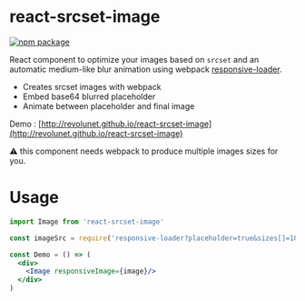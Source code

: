 # react-srcset-image

[![npm package][npm-badge]][npm]

React component to optimize your images based on `srcset` and an automatic medium-like blur animation using webpack [responsive-loader](http://github.com/revolunet/responsive-loader).

 - Creates srcset images with webpack
 - Embed base64 blurred placeholder
 - Animate between placeholder and final image

Demo : [http://revolunet.github.io/react-srcset-image](http://revolunet.github.io/react-srcset-image)

:warning: this component needs webpack to produce multiple images sizes for you.

# Usage

```jsx
import Image from 'react-srcset-image'

const imageSrc = require('responsive-loader?placeholder=true&sizes[]=100,sizes[]=200,sizes[]=300,sizes[]=500,sizes[]=800!./image.jpg');

const Demo = () => (
  <div>
    <Image responsiveImage={image}/>
  </div>
)
```


[npm-badge]: https://img.shields.io/npm/v/react-srcset-image.png?style=flat-square
[npm]: https://www.npmjs.org/package/react-srcset-image
